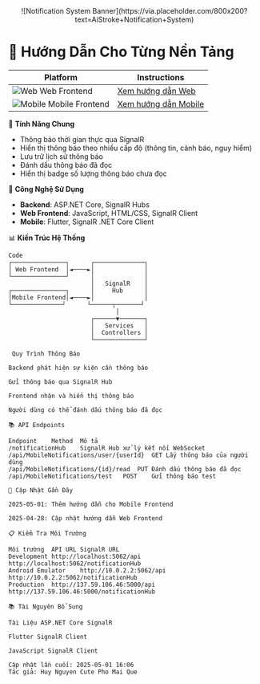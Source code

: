 <div align="center">
  ![Notification System Banner](https://via.placeholder.com/800x200?text=AiStroke+Notification+System)
</div>

# 📱 Hướng Dẫn Cho Từng Nền Tảng

| Platform       | Instructions |
| -------------- | ------------ |
| ![Web](https://via.placeholder.com/100x100?text=Web) Web Frontend | [Xem hướng dẫn Web](docs/web-notifications.md) |
| ![Mobile](https://via.placeholder.com/100x100?text=Mobile) Mobile Frontend | [Xem hướng dẫn Mobile](docs/mobile-notifications.md) |

🌟 **Tính Năng Chung**
- Thông báo thời gian thực qua SignalR
- Hiển thị thông báo theo nhiều cấp độ (thông tin, cảnh báo, nguy hiểm)
- Lưu trữ lịch sử thông báo
- Đánh dấu thông báo đã đọc
- Hiển thị badge số lượng thông báo chưa đọc

🔧 **Công Nghệ Sử Dụng**
- **Backend**: ASP.NET Core, SignalR Hubs
- **Web Frontend**: JavaScript, HTML/CSS, SignalR Client
- **Mobile**: Flutter, SignalR .NET Core Client

📊 **Kiến Trúc Hệ Thống**
```plaintext
Code
┌───────────────┐      ┌──────────────┐
│ Web Frontend  │◄────►│              │
└───────────────┘      │              │
                       │   SignalR    │
┌───────────────┐      │     Hub      │
│Mobile Frontend│◄────►│              │
└──────────────┘      └──────┬───────┘
                              │
                       ┌──────▼───────┐
                       │   Services   │
                       │  Controllers │
                       └──────────────┘
                       
 Quy Trình Thông Báo

Backend phát hiện sự kiện cần thông báo

Gửi thông báo qua SignalR Hub

Frontend nhận và hiển thị thông báo

Người dùng có thể đánh dấu thông báo đã đọc

📚 API Endpoints

Endpoint	Method	Mô tả
/notificationHub	SignalR	Hub xử lý kết nối WebSocket
/api/MobileNotifications/user/{userId}	GET	Lấy thông báo của người dùng
/api/MobileNotifications/{id}/read	PUT	Đánh dấu thông báo đã đọc
/api/MobileNotifications/test	POST	Gửi thông báo test

📅 Cập Nhật Gần Đây

2025-05-01: Thêm hướng dẫn cho Mobile Frontend

2025-04-28: Cập nhật hướng dẫn Web Frontend

📋 Kiểm Tra Môi Trường

Môi trường	API URL	SignalR URL
Development	http://localhost:5062/api	http://localhost:5062/notificationHub
Android Emulator	http://10.0.2.2:5062/api	http://10.0.2.2:5062/notificationHub
Production	http://137.59.106.46:5000/api	http://137.59.106.46:5000/notificationHub

📚 Tài Nguyên Bổ Sung

Tài Liệu ASP.NET Core SignalR

Flutter SignalR Client

JavaScript SignalR Client

Cập nhật lần cuối: 2025-05-01 16:06
Tác giả: Huy Nguyen Cute Pho Mai Que